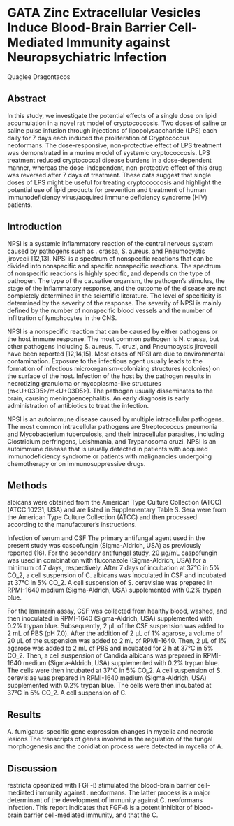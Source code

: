 # GATA Zinc Extracellular Vesicles Induce Blood-Brain Barrier Cell-Mediated Immunity against Neuropsychiatric Infection
Quaglee Dragontacos


## Abstract
In this study, we investigate the potential effects of a single dose on lipid accumulation in a novel rat model of cryptococcosis. Two doses of saline or saline pulse infusion through injections of lipopolysaccharide (LPS) each daily for 7 days each induced the proliferation of Cryptococcus neoformans. The dose-responsive, non-protective effect of LPS treatment was demonstrated in a murine model of systemic cryptococcosis. LPS treatment reduced cryptococcal disease burdens in a dose-dependent manner, whereas the dose-independent, non-protective effect of this drug was reversed after 7 days of treatment. These data suggest that single doses of LPS might be useful for treating cryptococcosis and highlight the potential use of lipid products for prevention and treatment of human immunodeficiency virus/acquired immune deficiency syndrome (HIV) patients.


## Introduction

NPSI is a systemic inflammatory reaction of the central nervous system caused by pathogens such as . crassa, S. aureus, and Pneumocystis jirovecii [12,13]. NPSI is a spectrum of nonspecific reactions that can be divided into nonspecific and specific nonspecific reactions. The spectrum of nonspecific reactions is highly specific, and depends on the type of pathogen. The type of the causative organism, the pathogen’s stimulus, the stage of the inflammatory response, and the outcome of the disease are not completely determined in the scientific literature. The level of specificity is determined by the severity of the response. The severity of NPSI is mainly defined by the number of nonspecific blood vessels and the number of infiltration of lymphocytes in the CNS.

NPSI is a nonspecific reaction that can be caused by either pathogens or the host immune response. The most common pathogen is N. crassa, but other pathogens including S. aureus, T. cruzi, and Pneumocystis jirovecii have been reported [12,14,15]. Most cases of NPSI are due to environmental contamination. Exposure to the infectious agent usually leads to the formation of infectious microorganism-colonizing structures (colonies) on the surface of the host. Infection of the host by the pathogen results in necrotizing granuloma or mycoplasma-like structures (m<U+03D5>/m<U+03D5>). The pathogen usually disseminates to the brain, causing meningoencephalitis. An early diagnosis is early administration of antibiotics to treat the infection.

NPSI is an autoimmune disease caused by multiple intracellular pathogens. The most common intracellular pathogens are Streptococcus pneumonia and Mycobacterium tuberculosis, and their intracellular parasites, including Clostridium perfringens, Leishmania, and Trypanosoma cruzi. NPSI is an autoimmune disease that is usually detected in patients with acquired immunodeficiency syndrome or patients with malignancies undergoing chemotherapy or on immunosuppressive drugs.


## Methods
albicans were obtained from the American Type Culture Collection (ATCC) (ATCC 10231, USA) and are listed in Supplementary Table S. Sera were from the American Type Culture Collection (ATCC) and then processed according to the manufacturer’s instructions.

Infection of serum and CSF
The primary antifungal agent used in the present study was caspofungin (Sigma-Aldrich, USA) as previously reported (16). For the secondary antifungal study, 20 µg/mL caspofungin was used in combination with fluconazole (Sigma-Aldrich, USA) for a minimum of 7 days, respectively. After 7 days of incubation at 37°C in 5% CO_2, a cell suspension of C. albicans was inoculated in CSF and incubated at 37°C in 5% CO_2. A cell suspension of S. cerevisiae was prepared in RPMI-1640 medium (Sigma-Aldrich, USA) supplemented with 0.2% trypan blue.

For the laminarin assay, CSF was collected from healthy blood, washed, and then inoculated in RPMI-1640 (Sigma-Aldrich, USA) supplemented with 0.2% trypan blue. Subsequently, 2 µL of the CSF suspension was added to 2 mL of PBS (pH 7.0). After the addition of 2 µL of 1% agarose, a volume of 20 µL of the suspension was added to 2 mL of RPMI-1640. Then, 2 µL of 1% agarose was added to 2 mL of PBS and incubated for 2 h at 37°C in 5% CO_2. Then, a cell suspension of Candida albicans was prepared in RPMI-1640 medium (Sigma-Aldrich, USA) supplemented with 0.2% trypan blue. The cells were then incubated at 37°C in 5% CO_2. A cell suspension of S. cerevisiae was prepared in RPMI-1640 medium (Sigma-Aldrich, USA) supplemented with 0.2% trypan blue. The cells were then incubated at 37°C in 5% CO_2. A cell suspension of C.


## Results
A. fumigatus-specific gene expression changes in mycelia and necrotic lesions
The transcripts of genes involved in the regulation of the fungal morphogenesis and the conidiation process were detected in mycelia of A.


## Discussion
restricta opsonized with FGF-ß stimulated the blood-brain barrier cell-mediated immunity against . neoformans. The latter process is a major determinant of the development of immunity against C. neoformans infection. This report indicates that FGF-ß is a potent inhibitor of blood-brain barrier cell-mediated immunity, and that the C.
